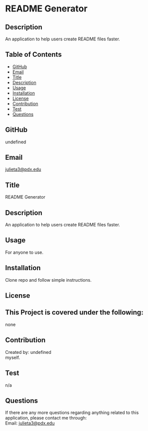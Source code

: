 # README Generator
  

  ## Description
  An application to help users create README files faster.

  ## Table of Contents
  - [GitHub](#GitHub)
  - [Email](#Email)
  - [Title](#Title)
  - [Description](#Description)
  - [Usage](#Usage)
  - [Installation](#installation)
  - [License](#license)
  - [Contribution](#Contribution)
  - [Test](#Test)
  - [Questions](#Questions)

  ## GitHub
  undefined

  ## Email
  julieta3@pdx.edu

  ## Title
  README Generator

  ## Description
  An application to help users create README files faster.

  ## Usage
  For anyone to use.

  ## Installation
  Clone repo and follow simple instructions.

  ## License
  ## This Project is covered under the following:
  none

  ## Contribution
  Created by: 
  undefined
  <br>
  myself.

  ## Test
  n/a

  ## Questions
  If there are any more questions regarding anything related to this application, please contact me through:
  <br> 
  Email: 
  julieta3@pdx.edu
